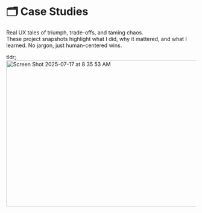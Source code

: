 # 🗂️ Case Studies

Real UX tales of triumph, trade-offs, and taming chaos.  
These project snapshots highlight what I did, why it mattered, and what I learned. No jargon, just human-centered wins.

tldr;
<img width="796" height="388" alt="Screen Shot 2025-07-17 at 8 35 53 AM" src="https://github.com/user-attachments/assets/e6fa46bd-18d7-4376-bee4-7a239e66a4a4" />
